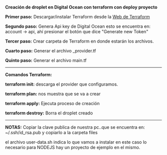  **Creación de droplet en Digital Ocean con terraform con deploy proyecto**

**Primer paso:** Descargar/instalar Terraform desde la  [Web de Terraform](https://www.terraform.io/)

**Segundo paso:** Genera Api key de Digital Ocean esto se encuentra en: account -> api, ahí presionar el botón que dice "Generate new Token" 

**Tercer paso:** Crear carpeta de Terraform en donde estarán los archivos.

**Cuarto paso:** Generar el archivo _provider.tf

**Quinto paso:** Generar el archivo main.tf 
__________________
**Comandos Terraform:**

**terraform init:** descarga el provider que configuramos. 

**terraform plan:** nos muestra que se va a crear

**terraform apply:** Ejecuta proceso de creación 

**terraform destroy:** Borra el droplet creado

____

**NOTAS:**
Copiar la clave publica de nuestra pc..que se encuentra en: ~/.ssh/id_rsa.pub y copiarlo a la carpeta files

el archivo user-data.sh indica lo que vamos a instalar en este caso lo necesario para NODEJS hay un proyecto de ejemplo en el mismo.
